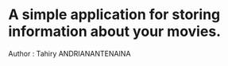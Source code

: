 # A simple application for storing information about your movies.
Author : Tahiry ANDRIANANTENAINA		
